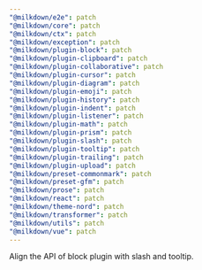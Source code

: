 ```yaml
---
"@milkdown/e2e": patch
"@milkdown/core": patch
"@milkdown/ctx": patch
"@milkdown/exception": patch
"@milkdown/plugin-block": patch
"@milkdown/plugin-clipboard": patch
"@milkdown/plugin-collaborative": patch
"@milkdown/plugin-cursor": patch
"@milkdown/plugin-diagram": patch
"@milkdown/plugin-emoji": patch
"@milkdown/plugin-history": patch
"@milkdown/plugin-indent": patch
"@milkdown/plugin-listener": patch
"@milkdown/plugin-math": patch
"@milkdown/plugin-prism": patch
"@milkdown/plugin-slash": patch
"@milkdown/plugin-tooltip": patch
"@milkdown/plugin-trailing": patch
"@milkdown/plugin-upload": patch
"@milkdown/preset-commonmark": patch
"@milkdown/preset-gfm": patch
"@milkdown/prose": patch
"@milkdown/react": patch
"@milkdown/theme-nord": patch
"@milkdown/transformer": patch
"@milkdown/utils": patch
"@milkdown/vue": patch
---
```


Align the API of block plugin with slash and tooltip.
